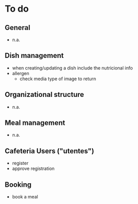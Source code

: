 # To do

## General

- n.a.

## Dish management

- when creating/updating a dish include the nutricional info
- allergen
  - check media type of image to return

## Organizational structure

- n.a.

## Meal management

- n.a.

## Cafeteria Users ("utentes")

- register
- approve registration

## Booking

- book a meal
